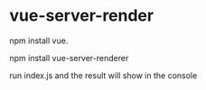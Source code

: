 # vue-server-render

npm install vue.

npm install vue-server-renderer

run index.js and the result will show in the console
